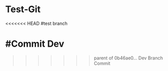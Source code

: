 
# Test-Git
<<<<<<< HEAD
#test branch

#Commit Dev 
=======
>>>>>>> parent of 0b46ae0... Dev Branch Commit
